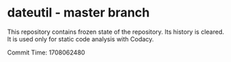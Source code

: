 # dateutil - master branch

This repository contains frozen state of the repository.
Its history is cleared. It is used only for static code
analysis with Codacy.

Commit Time: 1708062480
